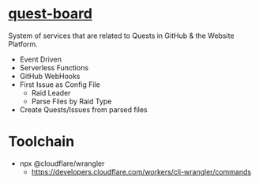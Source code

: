 # [quest-board](https://osrg.netlify.app/)
System of services that are related to Quests in GitHub &amp; the Website Platform.
- Event Driven
- Serverless Functions
- GitHub WebHooks 
- First Issue as Config File
   - Raid Leader
   - Parse Files by Raid Type
- Create Quests/Issues from parsed files 

# Toolchain 
- npx @cloudflare/wrangler 
  - https://developers.cloudflare.com/workers/cli-wrangler/commands
